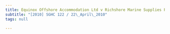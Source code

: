 ```yaml
---
title: Equinox Offshore Accommodation Ltd v Richshore Marine Supplies Pte Ltd
subtitle: "[2010] SGHC 122 / 22\_April\_2010"
tags: null

---
```


